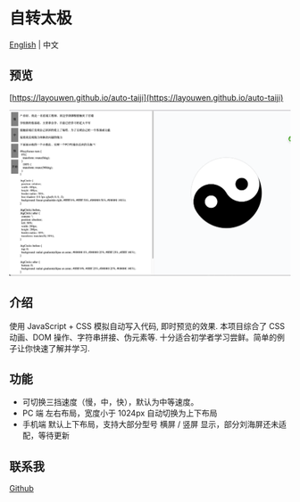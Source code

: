 # 自转太极

[English](./README.md) | 中文

## 预览

[https://layouwen.github.io/auto-taiji](https://layouwen.github.io/auto-taiji)

![auto-taiji](./images/preview.png)

## 介绍

使用 JavaScript + CSS 模拟自动写入代码, 即时预览的效果.
本项目综合了 CSS 动画、DOM 操作、字符串拼接、伪元素等.
十分适合初学者学习尝鲜。简单的例子让你快速了解并学习.

## 功能

- 可切换三挡速度（慢，中，快），默认为中等速度。
- PC 端 左右布局，宽度小于 1024px 自动切换为上下布局
- 手机端 默认上下布局，支持大部分型号 横屏 / 竖屏 显示，部分刘海屏还未适配，等待更新

## 联系我

[Github](https://github.com/Layouwen)